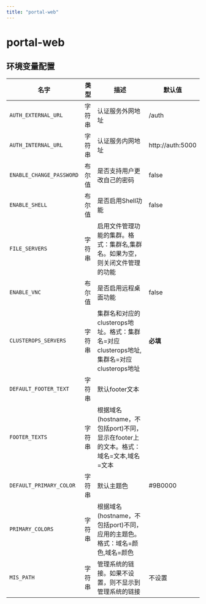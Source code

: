 ```yaml
---
title: "portal-web"
---
```


# portal-web

## 环境变量配置



<!-- ENV TABLE START -->

| 名字 | 类型 | 描述 | 默认值 |
| -- | -- | -- | -- |
|`AUTH_EXTERNAL_URL`|字符串|认证服务外网地址|/auth|
|`AUTH_INTERNAL_URL`|字符串|认证服务内网地址|http://auth:5000|
|`ENABLE_CHANGE_PASSWORD`|布尔值|是否支持用户更改自己的密码|false|
|`ENABLE_SHELL`|布尔值|是否启用Shell功能|false|
|`FILE_SERVERS`|字符串|启用文件管理功能的集群。格式：集群名,集群名。如果为空，则关闭文件管理的功能||
|`ENABLE_VNC`|布尔值|是否启用远程桌面功能|false|
|`CLUSTEROPS_SERVERS`|字符串|集群名和对应的clusterops地址。格式：集群名=对应clusterops地址,集群名=对应clusterops地址|**必填**|
|`DEFAULT_FOOTER_TEXT`|字符串|默认footer文本||
|`FOOTER_TEXTS`|字符串|根据域名(hostname，不包括port)不同，显示在footer上的文本。格式：域名=文本,域名=文本||
|`DEFAULT_PRIMARY_COLOR`|字符串|默认主题色|#9B0000|
|`PRIMARY_COLORS`|字符串|根据域名(hostname，不包括port)不同，应用的主题色。格式：域名=颜色,域名=颜色||
|`MIS_PATH`|字符串|管理系统的链接。如果不设置，则不显示到管理系统的链接|不设置|

<!-- ENV TABLE END -->


